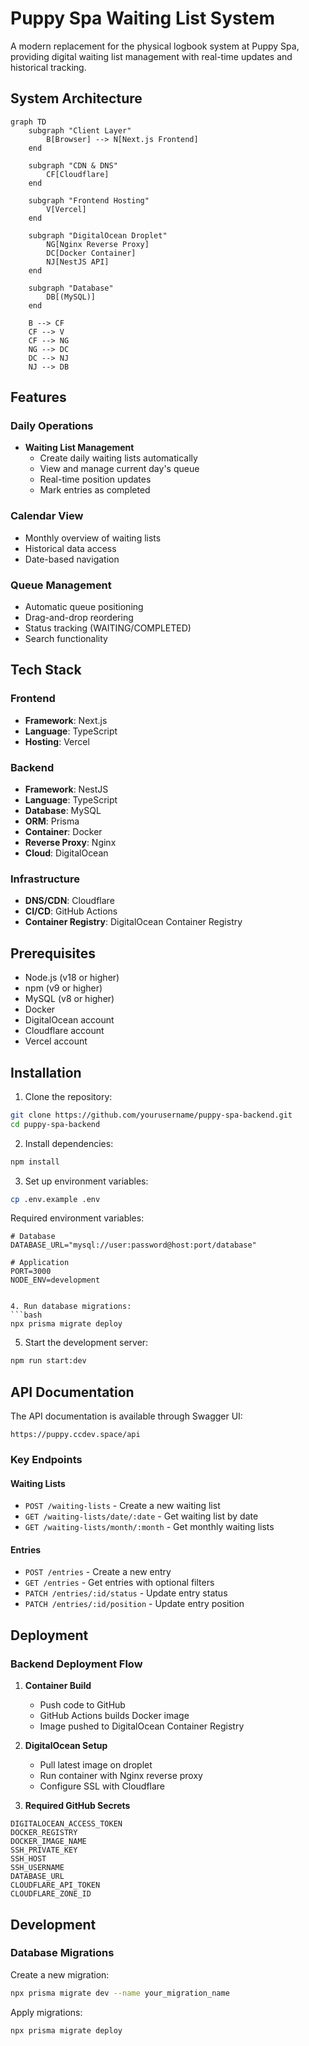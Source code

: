 # Puppy Spa Waiting List System

A modern replacement for the physical logbook system at Puppy Spa, providing digital waiting list management with real-time updates and historical tracking.

## System Architecture

```mermaid
graph TD
    subgraph "Client Layer"
        B[Browser] --> N[Next.js Frontend]
    end

    subgraph "CDN & DNS"
        CF[Cloudflare]
    end

    subgraph "Frontend Hosting"
        V[Vercel]
    end

    subgraph "DigitalOcean Droplet"
        NG[Nginx Reverse Proxy]
        DC[Docker Container]
        NJ[NestJS API]
    end

    subgraph "Database"
        DB[(MySQL)]
    end

    B --> CF
    CF --> V
    CF --> NG
    NG --> DC
    DC --> NJ
    NJ --> DB
```

## Features

### Daily Operations
- **Waiting List Management**
  - Create daily waiting lists automatically
  - View and manage current day's queue
  - Real-time position updates
  - Mark entries as completed

### Calendar View
- Monthly overview of waiting lists
- Historical data access
- Date-based navigation

### Queue Management
- Automatic queue positioning
- Drag-and-drop reordering
- Status tracking (WAITING/COMPLETED)
- Search functionality

## Tech Stack

### Frontend
- **Framework**: Next.js
- **Language**: TypeScript
- **Hosting**: Vercel

### Backend
- **Framework**: NestJS
- **Language**: TypeScript
- **Database**: MySQL
- **ORM**: Prisma
- **Container**: Docker
- **Reverse Proxy**: Nginx
- **Cloud**: DigitalOcean

### Infrastructure
- **DNS/CDN**: Cloudflare
- **CI/CD**: GitHub Actions
- **Container Registry**: DigitalOcean Container Registry

## Prerequisites

- Node.js (v18 or higher)
- npm (v9 or higher)
- MySQL (v8 or higher)
- Docker
- DigitalOcean account
- Cloudflare account
- Vercel account

## Installation

1. Clone the repository:
```bash
git clone https://github.com/yourusername/puppy-spa-backend.git
cd puppy-spa-backend
```

2. Install dependencies:
```bash
npm install
```

3. Set up environment variables:
```bash
cp .env.example .env
```
Required environment variables:
```env
# Database
DATABASE_URL="mysql://user:password@host:port/database"

# Application
PORT=3000
NODE_ENV=development


4. Run database migrations:
```bash
npx prisma migrate deploy
```

5. Start the development server:
```bash
npm run start:dev
```

## API Documentation

The API documentation is available through Swagger UI:
```
https://puppy.ccdev.space/api
```

### Key Endpoints

#### Waiting Lists
- `POST /waiting-lists` - Create a new waiting list
- `GET /waiting-lists/date/:date` - Get waiting list by date
- `GET /waiting-lists/month/:month` - Get monthly waiting lists

#### Entries
- `POST /entries` - Create a new entry
- `GET /entries` - Get entries with optional filters
- `PATCH /entries/:id/status` - Update entry status
- `PATCH /entries/:id/position` - Update entry position

## Deployment

### Backend Deployment Flow

1. **Container Build**
   - Push code to GitHub
   - GitHub Actions builds Docker image
   - Image pushed to DigitalOcean Container Registry

2. **DigitalOcean Setup**
   - Pull latest image on droplet
   - Run container with Nginx reverse proxy
   - Configure SSL with Cloudflare

3. **Required GitHub Secrets**
```
DIGITALOCEAN_ACCESS_TOKEN
DOCKER_REGISTRY
DOCKER_IMAGE_NAME
SSH_PRIVATE_KEY
SSH_HOST
SSH_USERNAME
DATABASE_URL
CLOUDFLARE_API_TOKEN
CLOUDFLARE_ZONE_ID
```



## Development


### Database Migrations

Create a new migration:
```bash
npx prisma migrate dev --name your_migration_name
```

Apply migrations:
```bash
npx prisma migrate deploy
```

